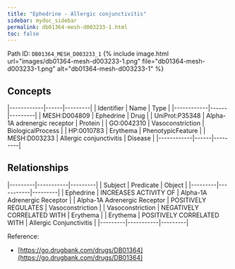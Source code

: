 ```yaml
---
title: "Ephedrine - Allergic conjunctivitis"
sidebar: mydoc_sidebar
permalink: db01364-mesh-d003233-1.html
toc: false 
---
```



Path ID: `DB01364_MESH_D003233_1`
{% include image.html url="images/db01364-mesh-d003233-1.png" file="db01364-mesh-d003233-1.png" alt="db01364-mesh-d003233-1" %}

## Concepts

|------------|------|---------|
| Identifier | Name | Type    |
|------------|------|---------|
| MESH:D004809 | Ephedrine | Drug |
| UniProt:P35348 | Alpha-1A adrenergic receptor | Protein |
| GO:0042310 | Vasoconstriction | BiologicalProcess |
| HP:0010783 | Erythema | PhenotypicFeature |
| MESH:D003233 | Allergic conjunctivitis | Disease |
|------------|------|---------|

## Relationships

|---------|-----------|---------|
| Subject | Predicate | Object  |
|---------|-----------|---------|
| Ephedrine | INCREASES ACTIVITY OF | Alpha-1A Adrenergic Receptor |
| Alpha-1A Adrenergic Receptor | POSITIVELY REGULATES | Vasoconstriction |
| Vasoconstriction | NEGATIVELY CORRELATED WITH | Erythema |
| Erythema | POSITIVELY CORRELATED WITH | Allergic Conjunctivitis |
|---------|-----------|---------|

Reference: 
  - [https://go.drugbank.com/drugs/DB01364](https://go.drugbank.com/drugs/DB01364)
